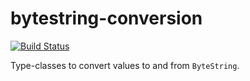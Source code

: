 bytestring-conversion
=====================

[![Build Status](https://travis-ci.org/twittner/bytestring-conversion.svg?branch=master)][1]

Type-classes to convert values to and from `ByteString`.

[1]: https://travis-ci.org/twittner/bytestring-conversion
